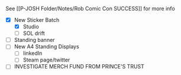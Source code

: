  See [[P-JOSH Folder/Notes/Rob Comic Con SUCCESS]] for more info
 
 - [x] New Sticker Batch
	 - [x] Studio
	 - [ ] SOL drift
 - [ ] Standing banner
 - [ ] New A4 Standing Displays
	 - [ ] linkedIn
	 - [ ] Steam page/twitter
 - [ ] INVESTIGATE MERCH FUND FROM PRINCE'S TRUST